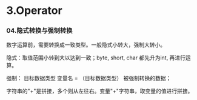 # 3.Operator

### 04.隐式转换与强制转换

数字运算前，需要转换成一致类型。一般隐式小转大，强制大转小。

隐式：取值范围小转到大以达到一致；byte, short, char 都先升为int, 再进行运算。

强制： 目标数据类型  变量名  =  （目标数据类型）  被强制转换的数据；

字符串的"+"是拼接，多个则从左往右。变量"+"字符串，取变量的值进行拼接。


